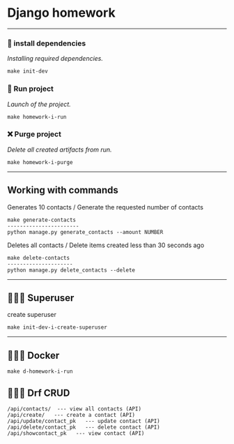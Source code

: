 # Django homework

---

### 🔄 install dependencies

_Installing required dependencies._

```
make init-dev
```

### 🚀 Run project

_Launch of the project._

```
make homework-i-run
```

### ❌ Purge project

_Delete all created artifacts from run._

```
make homework-i-purge
```

---

## Working with commands

Generates 10 contacts / Generate the requested number of contacts

```
make generate-contacts
-----------------------
python manage.py generate_contacts --amount NUMBER
```

Deletes all contacts / Delete items created less than 30 seconds ago
```
make delete-contacts
---------------------
python manage.py delete_contacts --delete
```

---

## 🦸🏼‍♂️ Superuser

create superuser

```
make init-dev-i-create-superuser
```

---

## 🦸🏼‍♂️ Docker


```
make d-homework-i-run
```

## 🦸🏼‍♂️ Drf CRUD


```
/api/contacts/  --- view all contacts (API)
/api/create/   --- create a contact (API)
/api/update/contact_pk   --- update contact (API)
/api/delete/contact_pk   --- delete contact (API)
/api/showcontact_pk   --- view contact (API)
```